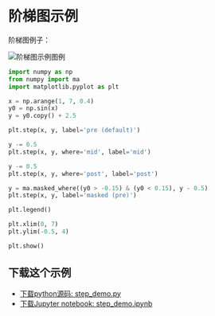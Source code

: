 # 阶梯图示例

阶梯图例子：

![阶梯图示例图例](https://matplotlib.org/_images/sphx_glr_step_demo_001.png)

```python
import numpy as np
from numpy import ma
import matplotlib.pyplot as plt

x = np.arange(1, 7, 0.4)
y0 = np.sin(x)
y = y0.copy() + 2.5

plt.step(x, y, label='pre (default)')

y -= 0.5
plt.step(x, y, where='mid', label='mid')

y -= 0.5
plt.step(x, y, where='post', label='post')

y = ma.masked_where((y0 > -0.15) & (y0 < 0.15), y - 0.5)
plt.step(x, y, label='masked (pre)')

plt.legend()

plt.xlim(0, 7)
plt.ylim(-0.5, 4)

plt.show()
```

## 下载这个示例

- [下载python源码: step_demo.py](https://matplotlib.org/_downloads/step_demo.py)
- [下载Jupyter notebook: step_demo.ipynb](https://matplotlib.org/_downloads/step_demo.ipynb)